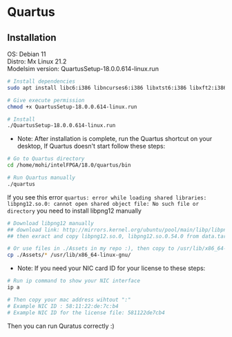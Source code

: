 # Quartus

## Installation

OS: Debian 11 <br /> 
Distro: Mx Linux 21.2 <br />
Modelsim version: QuartusSetup-18.0.0.614-linux.run <br />

```bash
# Install dependencies
sudo apt install libc6:i386 libncurses6:i386 libxtst6:i386 libxft2:i386 libstdc++6:i386 libc6-dev-i386 lib32z1 libncurses5 libbz2-1.0:i386 libpng16-16 libqt5xml5 liblzma-dev libcanberra-gtk-module

# Give execute permission
chmod +x QuartusSetup-18.0.0.614-linux.run

# Install
./QuartusSetup-18.0.0.614-linux.run
```

- Note: After installation is complete, run the Quartus shortcut on your desktop, If Quartus doesn't start follow these steps:

```bash
# Go to Quartus directory
cd /home/mohi/intelFPGA/18.0/quartus/bin

# Run Quartus manually
./quartus
```

If you see this error `quartus: error while loading shared libraries: libpng12.so.0: cannot open shared object file: No such file or directory` you need to install libpng12 manually 

```bash
# Download libpng12 manually
## download link: http://mirrors.kernel.org/ubuntu/pool/main/libp/libpng/libpng12-0_1.2.54-1ubuntu1_amd64.deb
## then exract and copy libpng12.so.0, libpng12.so.0.54.0 from data.tar.gz folder(data/lib/x86_64-linux-gnu) to /usr/lib/x86_64-linux-gnu/

# Or use files in ./Assets in my repo :), then copy to /usr/lib/x86_64-linux-gnu/
cp ./Assets/* /usr/lib/x86_64-linux-gnu/
```

- Note: If you need your NIC card ID for your license to these steps: 

```bash
# Run ip command to show your NIC interface
ip a

# Then copy your mac address wihtout ":"
# Example NIC ID : 58:11:22:de:7c:b4
# Example NIC ID for the license file: 581122de7cb4
```

Then you can run Quratus correctly :)

